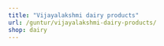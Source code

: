 ```yaml
---
title: "Vijayalakshmi dairy products"
url: /guntur/vijayalakshmi-dairy-products/
shop: dairy
---
```

